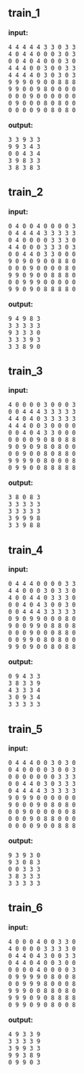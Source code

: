 
## train_1

**input:**
```
4 4 4 4 4 3 3 0 3 3
4 0 4 4 0 0 0 3 0 3
0 0 4 0 4 0 0 0 3 0
4 4 4 0 0 3 0 0 3 3
4 4 4 4 0 3 0 3 0 3
9 9 9 0 9 0 0 8 8 8
9 9 0 0 9 8 0 0 0 0
0 0 0 9 0 0 0 0 0 0
0 9 0 0 0 8 0 8 0 0
0 0 0 0 9 0 8 0 8 0
```


**output:**
```
3 3 9 3 3
9 9 3 4 3
0 0 4 3 4
3 9 8 3 3
3 8 3 8 3
```


## train_2

**input:**
```
0 4 0 0 4 0 0 0 0 3
0 4 4 4 4 3 3 3 3 3
0 4 0 0 0 0 3 3 3 0
4 4 0 0 0 3 3 3 0 3
0 0 4 4 0 3 3 0 0 0
9 0 9 0 9 0 0 8 8 0
0 0 0 9 0 0 0 0 8 0
9 9 0 9 0 0 8 8 8 0
0 0 9 9 9 0 0 0 0 0
9 9 0 9 0 8 8 8 8 0
```


**output:**
```
9 4 9 8 3
3 3 3 3 3
9 3 3 3 0
3 3 3 9 3
3 3 8 9 0
```


## train_3

**input:**
```
4 0 0 0 0 3 0 0 0 3
0 0 4 4 4 3 3 3 3 3
4 4 0 4 0 3 3 3 3 3
4 4 4 0 0 3 0 0 0 0
0 0 4 0 4 3 3 0 0 0
0 0 0 0 9 0 8 0 8 8
9 0 9 0 9 8 0 8 0 0
0 0 9 0 0 8 0 8 8 0
9 9 9 9 0 8 0 0 0 8
0 9 9 0 0 8 8 8 8 8
```


**output:**
```
3 8 0 8 3
3 3 3 3 3
3 3 3 3 3
3 9 9 9 8
3 3 9 8 8
```


## train_4

**input:**
```
0 4 4 4 0 0 0 0 3 3
4 4 0 0 0 3 0 3 3 0
4 0 0 4 4 0 3 3 3 0
0 0 4 0 4 3 0 0 3 0
0 0 4 4 4 3 3 3 3 3
0 9 0 9 9 0 0 0 8 0
9 0 0 9 9 0 8 8 0 8
0 0 0 9 0 0 0 8 8 0
0 0 9 9 0 8 0 8 0 0
9 9 0 9 0 0 8 0 8 8
```


**output:**
```
0 9 4 3 3
3 8 3 3 9
4 3 3 3 4
3 0 9 3 4
3 3 3 3 3
```


## train_5

**input:**
```
0 4 4 4 0 0 3 0 3 0
0 4 0 0 0 0 3 0 0 3
0 0 0 0 0 0 0 3 3 3
0 0 4 4 0 3 0 3 3 3
0 4 4 4 4 3 3 3 3 3
9 0 9 9 0 0 0 0 0 0
9 0 0 0 9 0 8 0 8 0
0 0 9 0 0 0 0 0 0 8
0 0 0 9 0 8 8 0 0 0
0 0 0 0 9 0 0 8 8 8
```


**output:**
```
9 3 9 3 0
9 3 0 8 3
0 0 3 3 3
3 8 3 3 3
3 3 3 3 3
```


## train_6

**input:**
```
4 0 0 0 4 0 0 3 3 0
4 0 0 0 0 3 3 3 3 0
0 4 4 0 4 3 0 0 3 3
0 4 4 0 4 0 0 3 0 0
0 0 0 0 4 0 0 0 0 3
0 9 9 9 9 0 8 0 0 8
0 0 9 9 9 8 0 0 0 8
9 9 9 0 0 8 8 0 8 0
9 9 9 0 9 0 8 8 8 8
0 9 9 0 9 0 8 0 0 8
```


**output:**
```
4 9 3 3 9
3 3 3 3 9
3 9 9 3 3
9 9 3 8 9
0 9 9 0 3
```


